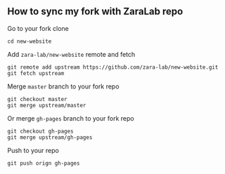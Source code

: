 ## How to sync my fork with ZaraLab repo

Go to your fork clone
```
cd new-website
```

Add `zara-lab/new-website` remote and fetch
```
git remote add upstream https://github.com/zara-lab/new-website.git
git fetch upstream
```

Merge `master` branch to your fork repo
```
git checkout master
git merge upstream/master
```

Or merge `gh-pages` branch to your fork repo
```
git checkout gh-pages
git merge upstream/gh-pages
```

Push to your repo
```
git push orign gh-pages
```

